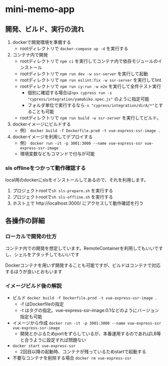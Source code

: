 # mini-memo-app

## 開発、ビルド、実行の流れ
1. dockerで開発環境を準備する
    - rootディレクトリで `docker-compose up -d` を実行する
1. コンテナ内で開発
    - rootディレクトリで `npm ci` を実行してコンテナ内で依存モジュールのインストール
    - rootディレクトリで `npm run dev -w ssr-server` を実行して起動
    - rootディレクトリで `npm run eslint:fix -w ssr-server` を実行してlint
    - rootディレクトリで `npm run cy:run -w e2e` を実行して全件テスト実行
        - 個別に確認する場合は`npx cypress run -s "cypress/integration/yamabiko.spec.js"` のように指定可能
        - フォルダ単位で実行するなら`-s "cypress/integration/dirA/*"`とすることも可能
    - rootディレクトリで `npm run build -w ssr-server` を実行してビルド。
1. dockerイメージにビルドする
    - 例） `docker build -f Dockerfile.prod -t vue-express-ssr-image .`
1. dockerイメージを利用してデプロイする
    - 例） `docker run -it -p 3001:3000 --name vue-express-ssr vue-express-ssr-image`
    - 環境変数などもコマンドで付与が可能

### sls offlineをつかって動作確認する
local用のdockerにslsをインストールしてあるので、それを利用します。

1. プロジェクトrootで`sh sls-prepare.sh` を実行する
1. プロジェクトrootで`sh sls-offline.sh` を実行する
1. ホスト上で http://localhost:3000/ にアクセスして動作確認を行う

## 各操作の詳細

### ローカルで開発の仕方
コンテナ内での開発を想定しています。RemoteContainerを利用してもいいですし、シェルをアタッチしてもいいです

Dockerコンテナを用いず開発することも可能ですが、ビルドはコンテナで対応するほうが良いとおもいます

### イメージビルド後の解説
- ビルド `docker build -f Dockerfile.prod -t vue-express-ssr-image .`
    - -f はDockerfileの指定
    - -t はタグの指定。vue-express-ssr-image:0.1などのようにバージョン指定も可能
- イメージから作成 `docker run -it -p 3001:3000 --name vue-express-ssr vue-express-ssr-image`
    - 開発とかぶるためportをずらしているが、本番運用するのであればLB等と合うように設定すれば問題ない
-  `docker start vue-express-ssr`
    - 2回目以降の起動時、コンテナが残っているためstartで起動する
- 不要なコンテナを削除する場合 `docker rm vue-express-ssr`
